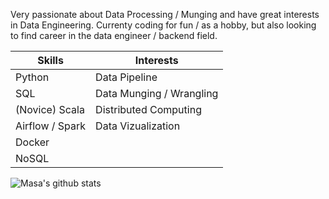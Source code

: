 Very passionate about Data Processing / Munging and have great interests in Data Engineering.
Currenty coding for fun / as a hobby, but also looking to find career in the data engineer / backend field.

| **Skills**      | **Interests**            |
|-----------------|--------------------------|
| Python          | Data Pipeline            |
| SQL             | Data Munging / Wrangling |
| (Novice) Scala  | Distributed Computing    |
| Airflow / Spark | Data Vizualization       |
| Docker          |                          |
| NoSQL           |                          |

![Masa's github stats](https://github-readme-stats.vercel.app/api?username=Masamerc&show_icons=true&theme=graywhite)

